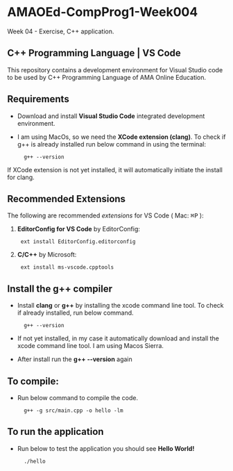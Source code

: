 # AMAOEd-CompProg1-Week004
Week 04 - Exercise, C++ application. 

## C++ Programming Language | VS Code

This repository contains a development environment for Visual Studio code to be used by C++ Programming Language of AMA Online Education.

## Requirements

* Download and install **Visual Studio Code** integrated development environment.

* I am using MacOs, so we need the **XCode extension (clang)**. To check if g++ is already installed run below command in using the terminal:

        g++ --version

If XCode extension is not yet installed, it will automatically initiate the install for clang.

## Recommended Extensions

The following are recommended _extensions_ for VS Code ( Mac: <kbd>&#8984;</kbd><kbd>P</kbd> ):

1. **EditorConfig for VS Code** by EditorConfig:

        ext install EditorConfig.editorconfig

2. **C/C++** by Microsoft:

        ext install ms-vscode.cpptools

## Install the g++ compiler

* Install **clang** or **g++** by installing the xcode command line tool. To check if already installed, run below command.

        g++ --version

* If not yet installed, in my case it automatically download and install the xcode command line tool. I am using Macos Sierra.

* After install run the **g++ --version** again

## To compile:

* Run below command to compile the code.

        g++ -g src/main.cpp -o hello -lm

## To run the application

* Run below to test the application you should see **Hello World!**

        ./hello


